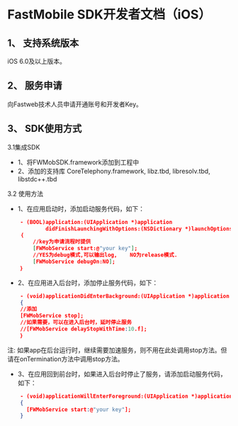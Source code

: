 FastMobile SDK开发者文档（iOS）
===
1、	支持系统版本
---iOS 6.0及以上版本。
2、	服务申请
---
向Fastweb技术人员申请开通账号和开发者Key。

3、	SDK使用方式
---3.1集成SDK

* 1、将FWMobSDK.framework添加到工程中 * 2、添加的支持库  CoreTelephony.framework, libz.tbd, libresolv.tbd, libstdc++.tbd3.2 使用方法
* 1、在应用启动时，添加启动服务代码，如下： 
```json
	- (BOOL)application:(UIApplication *)application 
			didFinishLaunchingWithOptions:(NSDictionary *)launchOptions	｛		//key为申请流程时提供    	[FWMobService start:@"your key"]; 		//YES为debug模式,可以输出log,    NO为release模式.		[FWMobService debugOn:NO]; 	｝```* 2、在应用进入后台时，添加停止服务代码，如下：

```json	- (void)applicationDidEnterBackground:(UIApplication *)application	{ 	//添加 	[FWMobService stop];  
	//如果需要，可以在进入后台时，延时停止服务
    //[FWMobService delayStopWithTime:10.f];	｝ 
```
  注: 如果app在后台运行时，继续需要加速服务，则不用在此处调用stop方法。但请在onTermination方法中调用stop方法。
* 3、在应用回到前台时，如果进入后台时停止了服务，请添加启动服务代码，如下：

```json	- (void)applicationWillEnterForeground:(UIApplication *)application	{      [FWMobService start:@"your key"];	}```